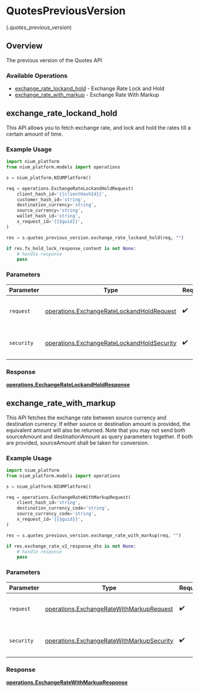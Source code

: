 # QuotesPreviousVersion
(*.quotes_previous_version*)

## Overview

The previous version of the Quotes API

### Available Operations

* [exchange_rate_lockand_hold](#exchange_rate_lockand_hold) - Exchange Rate Lock and Hold
* [exchange_rate_with_markup](#exchange_rate_with_markup) - Exchange Rate With Markup

## exchange_rate_lockand_hold

This API allows you to fetch exchange rate, and lock and hold the rates till a certain amount of time.

### Example Usage

```python
import nium_platform
from nium_platform.models import operations

s = nium_platform.NIUMPlatform()

req = operations.ExchangeRateLockandHoldRequest(
    client_hash_id='{{clientHashId}}',
    customer_hash_id='string',
    destination_currency='string',
    source_currency='string',
    wallet_hash_id='string',
    x_request_id='{{$guid}}',
)

res = s.quotes_previous_version.exchange_rate_lockand_hold(req, "")

if res.fx_hold_lock_response_content is not None:
    # handle response
    pass
```

### Parameters

| Parameter                                                                                                | Type                                                                                                     | Required                                                                                                 | Description                                                                                              |
| -------------------------------------------------------------------------------------------------------- | -------------------------------------------------------------------------------------------------------- | -------------------------------------------------------------------------------------------------------- | -------------------------------------------------------------------------------------------------------- |
| `request`                                                                                                | [operations.ExchangeRateLockandHoldRequest](../../models/operations/exchangeratelockandholdrequest.md)   | :heavy_check_mark:                                                                                       | The request object to use for the request.                                                               |
| `security`                                                                                               | [operations.ExchangeRateLockandHoldSecurity](../../models/operations/exchangeratelockandholdsecurity.md) | :heavy_check_mark:                                                                                       | The security requirements to use for the request.                                                        |


### Response

**[operations.ExchangeRateLockandHoldResponse](../../models/operations/exchangeratelockandholdresponse.md)**


## exchange_rate_with_markup

This API fetches the exchange rate between source currency and destination currency. If either source or destination amount is provided, the equivalent amount will also be returned. Note that you may not send both sourceAmount and destinationAmount as query parameters together. If both are provided, sourceAmount shall be taken for conversion.

### Example Usage

```python
import nium_platform
from nium_platform.models import operations

s = nium_platform.NIUMPlatform()

req = operations.ExchangeRateWithMarkupRequest(
    client_hash_id='string',
    destination_currency_code='string',
    source_currency_code='string',
    x_request_id='{{$guid}}',
)

res = s.quotes_previous_version.exchange_rate_with_markup(req, "")

if res.exchange_rate_v2_response_dto is not None:
    # handle response
    pass
```

### Parameters

| Parameter                                                                                              | Type                                                                                                   | Required                                                                                               | Description                                                                                            |
| ------------------------------------------------------------------------------------------------------ | ------------------------------------------------------------------------------------------------------ | ------------------------------------------------------------------------------------------------------ | ------------------------------------------------------------------------------------------------------ |
| `request`                                                                                              | [operations.ExchangeRateWithMarkupRequest](../../models/operations/exchangeratewithmarkuprequest.md)   | :heavy_check_mark:                                                                                     | The request object to use for the request.                                                             |
| `security`                                                                                             | [operations.ExchangeRateWithMarkupSecurity](../../models/operations/exchangeratewithmarkupsecurity.md) | :heavy_check_mark:                                                                                     | The security requirements to use for the request.                                                      |


### Response

**[operations.ExchangeRateWithMarkupResponse](../../models/operations/exchangeratewithmarkupresponse.md)**

